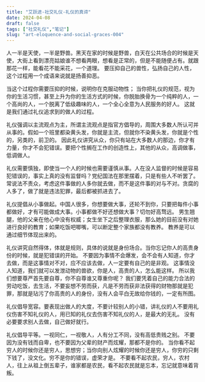 ```yaml
---
title: "艾跃进-社交礼仪-礼仪的真谛"
date: 2024-04-08
draft: false
tags: ["社交礼仪","笔记"]
slug: "art-eloquence-and-social-graces-004"
---
```


人一半是天使，一半是野兽。黑天在家的时候是野兽，白天在公共场合的时候是天使，大街上看到漂亮姑娘谁不想看两眼，想看是正常的，但是不能随便占有。就跟那花一样，能看花不能采花，一个道理。
要压抑自己的兽性，弘扬自己的人性，这个过程用一个成语来说就是扬善抑恶。

当这个过程你需要压抑的时候，说明你在克服动物性；
当你把礼仪的规范，视为你的生活习惯，甚至上升为你的生活方式的时候，你脱胎换骨为一个纯粹的人，一个高尚的人，一个脱离了低级趣味的人，一个全心全意为人民服务的好人。
这就是我们通过礼仪追求到的做人的过程。

礼仪强调以主流观点为主，所谓主流观点是指官方倡导的，周围大多数人所认可并从事的。假如一个班里都染黄头发，你就是主流，但就你不染黄头发，你就是个性的，另类的，前卫的。
因此礼仪讲究从众，你只有站在大多数人的那边，你才有力量，你才不会犯错误。要把个性搁在工作的创造性上，其他的从众，高调做事，低调做人。

礼仪需要慎独，即使当一个人的时候也需要谨慎从事。人在没人监督的时候是容易犯错误的，事实上真的没有监督吗？党纪国法在那里摆着，只是有些人不听罢了。
常说法不责众，考虑这件事做的人多你就去做，而不是这件事的对与不对。贪腐的人多了，做了就是违法犯罪，最后都被抓进去了。

礼仪提倡从小事做起。中国人很多，你想要做大事，还轮不到你，只要把每件小事都做好，才有可能做成大事。小事都做不好还想做大事？切勿好高骛远。
男生翘腿，他的父亲在他心中没有权威；女生坐下之后整理衣服，那么她的目前没有对她进行良好的教育；如果吃饭吧唧嘴，可以断定整个家族都没有教养。
教养是可以通过细节体现出来的。

礼仪讲究自然得体，体就是规则，具体的说就是身份场合。当你忘记你人的高贵身份的时候，就是犯错误的开始。
不要因为事情不会爆发，会不会有人知道，你才去做，而是这事情对不对，应不应该去做，人一定要有自己的是非观。
这事情没人知道，我们就可以发泄动物的兽欲，你是人，高贵的人，怎么能这样。
所以我们想要尊严首先要自尊，你不自尊谁又尊重你呢？
我们要凭着自己的能力合法的劳动吃饭，去生活，不要妄想不劳而获，凡是不劳而获非法获得的财物那就是犯罪，那就是玷污了你高贵的人的身份，没有人会平白无故给你钱的，一定有所图。

礼仪倡导宽容。要表现出做人的大度，不要计较别人的小错，讲礼仪的人不要用礼仪伤害不知礼仪的人，用已知的礼仪去伤害不知礼仪的人，是最大的无礼。
没有必要要求别人去做，自己做好就行。

礼仪倡导平等。一视同仁，一视敬人，人有分工不同，没有高低贵贱之别。
不要因为没有钱而自卑，也不要因为父辈的财产而炫耀，那都不是你的。
当你看不起穷人的时候你还是穷人，思想穷；当你向别人炫耀的时候你还是穷人，你穷的只剩下钱了，没文化。穷不是你的错误，虚荣才是。
不要看不起农民，穷人，农村人，往上从祖上倒五辈子，谁家都是农民，看不起农民就是忘本，忘记就意味着背叛。
